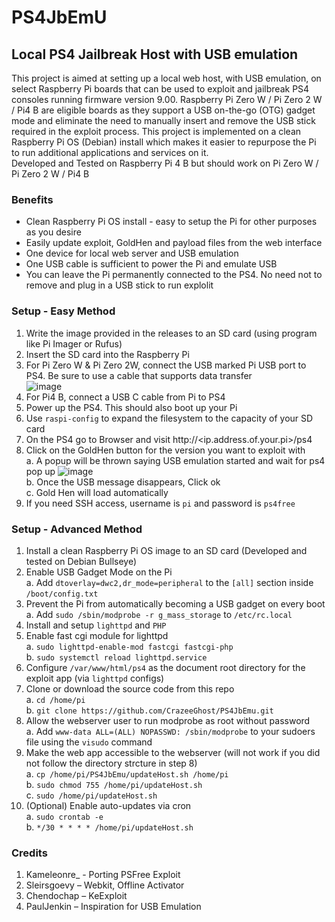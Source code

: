 # PS4JbEmU

## Local PS4 Jailbreak Host with USB emulation
This project is aimed at setting up a local web host, with USB emulation, on select Raspberry Pi boards that can be used to exploit and jailbreak PS4 consoles running firmware version 9.00. Raspberry Pi Zero W / Pi Zero 2 W / Pi4 B are eligible boards as they support a USB on-the-go (OTG) gadget mode and eliminate the need to manually insert and remove the USB stick required in the exploit process. This project is implemented on a clean Raspberry Pi OS (Debian) install which makes it easier to repurpose the Pi to run additional applications and services on it.<br>
Developed and Tested on Raspberry Pi 4 B but should work on Pi Zero W / Pi Zero 2 W / Pi4 B

### Benefits
- Clean Raspberry Pi OS install - easy to setup the Pi for other purposes as you desire
- Easily update exploit, GoldHen and payload files from the web interface
- One device for local web server and USB emulation
- One USB cable is sufficient to power the Pi and emulate USB
- You can leave the Pi permanently connected to the PS4. No need not to remove and plug in a USB stick to run explolit

### Setup - Easy Method
1.	Write the image provided in the releases to an SD card (using program like Pi Imager or Rufus)
2.	Insert the SD card into the Raspberry Pi
3.	For Pi Zero W & Pi Zero 2W, connect the USB marked Pi USB port to PS4. Be sure to use a cable that supports data transfer<br>
  ![image](https://user-images.githubusercontent.com/2664857/149229582-18780783-6d47-4d12-89ab-1898da33e1c7.png) <br />
4.	For Pi4 B, connect a USB C cable from Pi to PS4
5.	Power up the PS4. This should also boot up your Pi
6.	Use `raspi-config` to expand the filesystem to the capacity of your SD card
7.	On the PS4 go to Browser and visit http://<ip.address.of.your.pi>/ps4
8.	Click on the GoldHen button for the version you want to exploit with  
    a. A popup will be thrown saying USB emulation started and wait for ps4 pop up
    ![image](https://user-images.githubusercontent.com/20742243/151671687-3a16a6db-a56e-45d8-bc13-9ff76598949d.png) <br />
    b. Once the USB message disappears, Click ok  
    c.	Gold Hen will load automatically
9. If you need SSH access, username is `pi` and password is `ps4free`

### Setup - Advanced Method
1. Install a clean Raspberry Pi OS image to an SD card (Developed and tested on Debian Bullseye)
2. Enable USB Gadget Mode on the Pi <br>
   a. Add `dtoverlay=dwc2,dr_mode=peripheral` to the `[all]` section inside `/boot/config.txt`
3. Prevent the Pi from automatically becoming a USB gadget on every boot <br />
   a. Add `sudo /sbin/modprobe -r g_mass_storage` to `/etc/rc.local`
5. Install and setup `lighttpd` and `PHP`
6. Enable fast cgi module for lighttpd <br />
   a. `sudo lighttpd-enable-mod fastcgi fastcgi-php` <br />
   b. `sudo systemctl reload lighttpd.service`
8. Configure `/var/www/html/ps4` as the document root directory for the exploit app (via `lighttpd` configs)
9. Clone or download the source code from this repo <br>
   a. `cd /home/pi` <br>
   b. `git clone https://github.com/CrazeeGhost/PS4JbEmu.git` <br />
10. Allow the webserver user to run modprobe as root without password <br>
   a. Add `www-data ALL=(ALL) NOPASSWD: /sbin/modprobe` to your sudoers file using the `visudo` command
11. Make the web app accessible to the webserver (will not work if you did not follow the directory strcture in step 8)<br />
   a. `cp /home/pi/PS4JbEmu/updateHost.sh /home/pi` <br />
   b. `sudo chmod 755 /home/pi/updateHost.sh` <br />
   c. `sudo /home/pi/updateHost.sh`
12. (Optional) Enable auto-updates via cron <br />
   a. `sudo crontab -e` <br />
   b. `*/30 * * * * /home/pi/updateHost.sh`

### Credits
1.  Kameleonre_ - Porting PSFree Exploit
2.	Sleirsgoevy – Webkit, Offline Activator
3.	Chendochap – KeExploit
5.	PaulJenkin – Inspiration for USB Emulation
